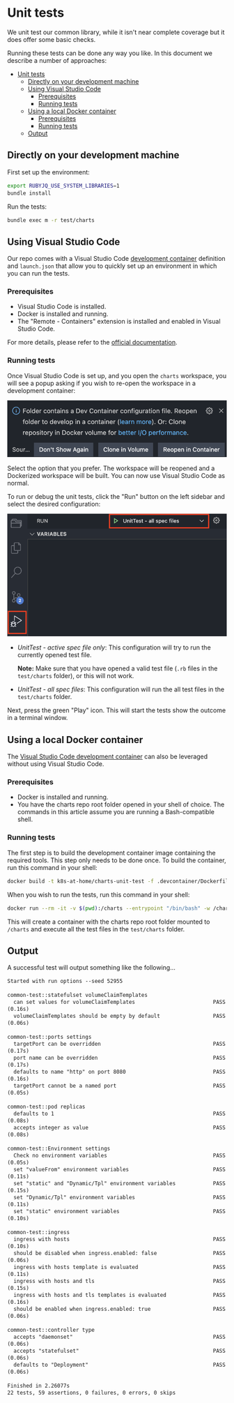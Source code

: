 # Unit tests

We unit test our common library, while it isn't near complete coverage but it does offer some basic checks.

Running these tests can be done any way you like. In this document we describe a number of approaches: 

- [Unit tests](#unit-tests)
  - [Directly on your development machine](#directly-on-your-development-machine)
  - [Using Visual Studio Code](#using-visual-studio-code)
    - [Prerequisites](#prerequisites)
    - [Running tests](#running-tests)
  - [Using a local Docker container](#using-a-local-docker-container)
    - [Prerequisites](#prerequisites-1)
    - [Running tests](#running-tests-1)
  - [Output](#output)

## Directly on your development machine

First set up the environment:

```sh
export RUBYJQ_USE_SYSTEM_LIBRARIES=1
bundle install
```

Run the tests:

```sh
bundle exec m -r test/charts
```

## Using Visual Studio Code

Our repo comes with a Visual Studio Code [development container](https://code.visualstudio.com/docs/remote/containers) definition and `launch.json` that allow you to quickly set up an environment in which you can run the tests.

### Prerequisites

- Visual Studio Code is installed.
- Docker is installed and running.
- The "Remote - Containers" extension is installed and enabled in Visual Studio Code.

For more details, please refer to the [official documentation](https://code.visualstudio.com/docs/remote/containers#_system-requirements).

### Running tests

Once Visual Studio Code is set up, and you open the `charts` workspace, you will see a popup asking if you wish to re-open the workspace in a development container:

![Visual Studio Code development container popup](https://raw.githubusercontent.com/k8s-at-home/charts/master/docs/images/vscode_devcontainer_popup.png)

Select the option that you prefer. The workspace will be reopened and a Dockerized workspace will be built. You can now use Visual Studio Code as normal.

To run or debug the unit tests, click the "Run" button on the left sidebar and select the desired configuration:

![Visual Studio Code run configurations](https://raw.githubusercontent.com/k8s-at-home/charts/master/docs/images/vscode_run_unittests.png)

* _UnitTest - active spec file only_: This configuration will try to run the currently opened test file.
  
  **Note:** Make sure that you have opened a valid test file (`.rb` files in the `test/charts` folder), or this will not work.

* _UnitTest - all spec files_: This configuration will run the all test files in the `test/charts` folder.

Next, press the green "Play" icon. This will start the tests show the outcome in a terminal window.

## Using a local Docker container

The [Visual Studio Code development container](#using-visual-studio-code) can also be leveraged without using Visual Studio Code.

### Prerequisites

- Docker is installed and running.
- You have the charts repo root folder opened in your shell of choice. The commands in this article assume you are running a Bash-compatible shell.

### Running tests

The first step is to build the development container image containing the required tools. This step only needs to be done once. 
To build the container, run this command in your shell:

```sh
docker build -t k8s-at-home/charts-unit-test -f .devcontainer/Dockerfile .
```

When you wish to run the tests, run this command in your shell:

```sh
docker run --rm -it -v $(pwd):/charts --entrypoint "/bin/bash" -w /charts k8s-at-home/charts-unit-test -l -c "bundle exec m -r ./test/charts"
```

This will create a container with the charts repo root folder mounted to `/charts` and execute all the test files in the `test/charts` folder.

## Output

A successful test will output something like the following...

```text
Started with run options --seed 52955

common-test::statefulset volumeClaimTemplates
  can set values for volumeClaimTemplates                         PASS (0.16s)
  volumeClaimTemplates should be empty by default                 PASS (0.06s)

common-test::ports settings
  targetPort can be overridden                                    PASS (0.17s)
  port name can be overridden                                     PASS (0.17s)
  defaults to name "http" on port 8080                            PASS (0.16s)
  targetPort cannot be a named port                               PASS (0.05s)

common-test::pod replicas
  defaults to 1                                                   PASS (0.08s)
  accepts integer as value                                        PASS (0.08s)

common-test::Environment settings
  Check no environment variables                                  PASS (0.05s)
  set "valueFrom" environment variables                           PASS (0.11s)
  set "static" and "Dynamic/Tpl" environment variables            PASS (0.15s)
  set "Dynamic/Tpl" environment variables                         PASS (0.11s)
  set "static" environment variables                              PASS (0.10s)

common-test::ingress
  ingress with hosts                                              PASS (0.10s)
  should be disabled when ingress.enabled: false                  PASS (0.06s)
  ingress with hosts template is evaluated                        PASS (0.11s)
  ingress with hosts and tls                                      PASS (0.15s)
  ingress with hosts and tls templates is evaluated               PASS (0.16s)
  should be enabled when ingress.enabled: true                    PASS (0.06s)

common-test::controller type
  accepts "daemonset"                                             PASS (0.06s)
  accepts "statefulset"                                           PASS (0.06s)
  defaults to "Deployment"                                        PASS (0.06s)

Finished in 2.26077s
22 tests, 59 assertions, 0 failures, 0 errors, 0 skips
```
